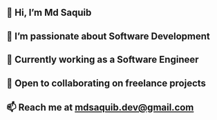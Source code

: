 ## 👋 Hi, I’m Md Saquib
## 👀 I’m passionate about Software Development
## 🌱 Currently working as a Software Engineer
## 💼 Open to collaborating on freelance projects
## 📫 Reach me at mdsaquib.dev@gmail.com


<!--
**mdsaquib03/mdsaquib03** is a ✨ _special_ ✨ repository because its `README.md` (this file) appears on your GitHub profile.

Here are some ideas to get you started:


